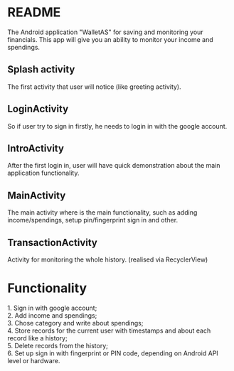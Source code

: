 # README
The Android application "WalletAS" for saving and monitoring your financials. 
This app will give you an ability to monitor your income and spendings.

<h2>Splash activity</h2>
The first activity that user will notice (like greeting activity).

<h2>LoginActivity</h2>
So if user try to sign in firstly, he needs to login in with the google account.

<h2>IntroActivity</h2>
After the first login in, user will have quick demonstration about the main application functionality.

<h2>MainActivity</h2>
The main activity where is the main functionality, such as adding income/spendings, setup pin/fingerprint sign in and other.

<h2>TransactionActivity</h2>
Activity for monitoring the whole history. (realised via RecyclerView)

<h1>Functionality</h1>
1. Sign in with google account;<br/>
2. Add income and spendings;<br/>
3. Chose category and write about spendings;<br/>
4. Store records for the current user with timestamps and about each record like a history;<br/>
5. Delete records from the history;<br/>
6. Set up sign in with fingerprint or PIN code, depending on Android API level or hardware.
